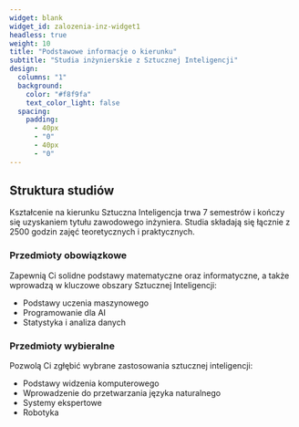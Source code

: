 ```yaml
---
widget: blank
widget_id: zalozenia-inz-widget1
headless: true
weight: 10
title: "Podstawowe informacje o kierunku"
subtitle: "Studia inżynierskie z Sztucznej Inteligencji"
design:
  columns: "1"
  background:
    color: "#f8f9fa"
    text_color_light: false
  spacing:
    padding:
      - 40px
      - "0"
      - 40px
      - "0"
---
```


## Struktura studiów

Kształcenie na kierunku Sztuczna Inteligencja trwa 7 semestrów i kończy się uzyskaniem tytułu zawodowego inżyniera. Studia składają się łącznie z 2500 godzin zajęć teoretycznych i praktycznych.

<div class="tile-container">
  <div class="tile">
    <div class="tile-header">
      <h3 class="tile-title">Przedmioty obowiązkowe</h3>
    </div>
    <div class="tile-content">
      <p>Zapewnią Ci solidne podstawy matematyczne oraz informatyczne, a także wprowadzą w kluczowe obszary Sztucznej Inteligencji:</p>
      <ul>
        <li>Podstawy uczenia maszynowego</li>
        <li>Programowanie dla AI</li>
        <li>Statystyka i analiza danych</li>
      </ul>
    </div>
  </div>
  
  <div class="tile">
    <div class="tile-header">
      <h3 class="tile-title">Przedmioty wybieralne</h3>
    </div>
    <div class="tile-content">
      <p>Pozwolą Ci zgłębić wybrane zastosowania sztucznej inteligencji:</p>
      <ul>
        <li>Podstawy widzenia komputerowego</li>
        <li>Wprowadzenie do przetwarzania języka naturalnego</li>
        <li>Systemy ekspertowe</li>
        <li>Robotyka</li>
      </ul>
    </div>
  </div>
</div> 